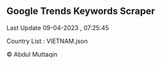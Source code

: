 

## Google Trends Keywords Scraper 
 
Last Update 09-04-2023 , 07:25:45

Country List :
VIETNAM.json



© Abdul Muttaqin 
